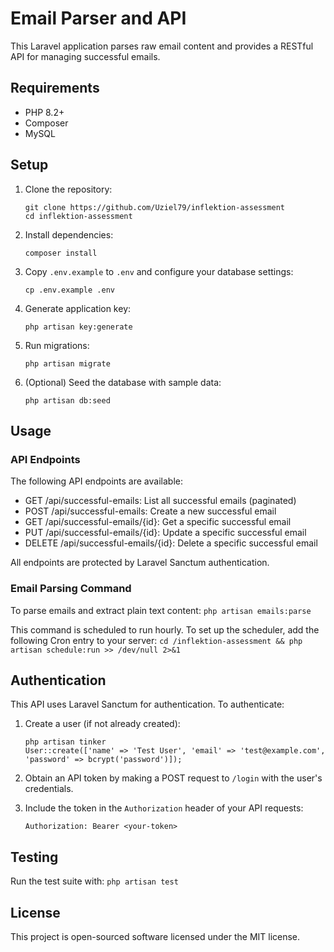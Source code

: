 # Email Parser and API

This Laravel application parses raw email content and provides a RESTful API for managing successful emails.

## Requirements

- PHP 8.2+
- Composer
- MySQL

## Setup

1. Clone the repository:
   ```
   git clone https://github.com/Uziel79/inflektion-assessment
   cd inflektion-assessment
   ```

2. Install dependencies:
   ```
   composer install
   ```

3. Copy `.env.example` to `.env` and configure your database settings:
   ```
   cp .env.example .env
   ```

4. Generate application key:
   ```
   php artisan key:generate
   ```

5. Run migrations:
   ```
   php artisan migrate
   ```

6. (Optional) Seed the database with sample data:
   ```
   php artisan db:seed
   ```

## Usage

### API Endpoints

The following API endpoints are available:

- GET /api/successful-emails: List all successful emails (paginated)
- POST /api/successful-emails: Create a new successful email
- GET /api/successful-emails/{id}: Get a specific successful email
- PUT /api/successful-emails/{id}: Update a specific successful email
- DELETE /api/successful-emails/{id}: Delete a specific successful email

All endpoints are protected by Laravel Sanctum authentication.

### Email Parsing Command

To parse emails and extract plain text content:
    ```
    php artisan emails:parse
    ```

This command is scheduled to run hourly. To set up the scheduler, add the following Cron entry to your server:
    ```
    cd /inflektion-assessment && php artisan schedule:run >> /dev/null 2>&1
    ```

## Authentication

This API uses Laravel Sanctum for authentication. To authenticate:

1. Create a user (if not already created):
   ```
   php artisan tinker
   User::create(['name' => 'Test User', 'email' => 'test@example.com', 'password' => bcrypt('password')]);
   ```

2. Obtain an API token by making a POST request to `/login` with the user's credentials.

3. Include the token in the `Authorization` header of your API requests:
   ```
   Authorization: Bearer <your-token>
   ```

## Testing

Run the test suite with:
    ```
    php artisan test
    ```


## License

This project is open-sourced software licensed under the MIT license.
